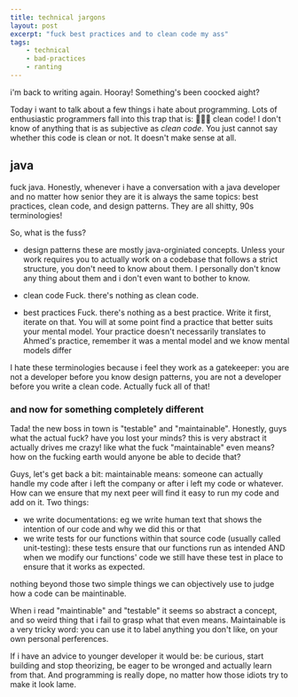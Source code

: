 ```yaml
---
title: technical jargons
layout: post
excerpt: "fuck best practices and to clean code my ass"
tags:
    - technical
    - bad-practices
    - ranting
---
```


i'm back to writing again. Hooray! Something's been coocked aight?

Today i want to talk about a few things i hate about programming. Lots of enthusiastic programmers fall into this trap that is: 🥁🥁🥁 clean code! I don't know of anything that is as subjective as _clean code_. You just cannot say whether this code is clean or not. It doesn't make sense at all.


## java

fuck java. Honestly, whenever i have a conversation with a java developer and no matter how senior they are it is always the same topics: best practices, clean code, and design patterns. They are all shitty, 90s terminologies! 

So, what is the fuss? 

- design patterns
these are mostly java-orginiated concepts. Unless your work requires you to actually work on a codebase that follows a strict structure, you don't need to know about them. I personally don't know any thing about them and i don't even want to bother to know.

- clean code
Fuck. there's nothing as clean code. 

- best practices
Fuck. there's nothing as a best practice. Write it first, iterate on that. You will at some point find a practice that better suits your mental model. Your practice doesn't necessarily translates to Ahmed's practice, remember it was a mental model and we know mental models differ

I hate these terminologies because i feel they work as a gatekeeper: you are not a developer before you know design patterns, you are not a developer before you write a clean code. Actually fuck all of that! 

### and now for something completely different

Tada! the new boss in town is "testable" and "maintainable". Honestly, guys what the actual fuck? have you lost your minds? this is very abstract it actually drives me crazy! like what the fuck "maintainable" even means? how on the fucking earth would anyone be able to decide that?

Guys, let's get back a bit: maintainable means: someone can actually handle my code after i left the company or after i left my code or whatever. How can we ensure that my next peer will find it easy to run my code and add on it. Two things: 

- we write documentations: eg we write human text that shows the intention of our code and why we did this or that
- we write tests for our functions within that source code (usually called unit-testing): these tests ensure that our functions run as intended AND when we modify our functions' code we still have these test in place to ensure that it works as expected.

nothing beyond those two simple things we can objectively use to judge how a code can be maintinable. 

When i read "maintinable" and "testable" it seems so abstract a concept, and so weird thing that i fail to grasp what that even means. Maintainable is a very tricky word: you can use it to label anything you don't like, on your own personal perferences. 

If i have an advice to younger developer it would be: be curious, start building and stop theorizing, be eager to be wronged and actually learn from that. And programming is really dope, no matter how those idiots try to make it look lame.